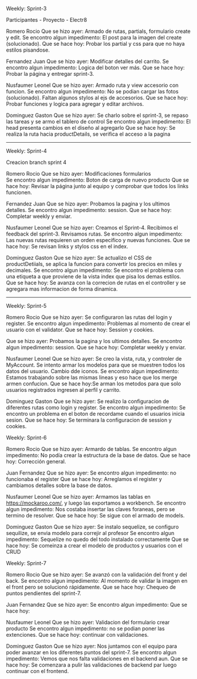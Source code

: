 Weekly: Sprint-3

Participantes - Proyecto - Electr8

Romero Rocio
Que se hizo ayer: Armado de rutas, partials, formulario create y edit.
Se encontro algun impedimento: El post para la imagen del create (solucionado).
Que se hace hoy: Probar los partial y css para que no haya estilos pisandose.

Fernandez Juan
Que se hizo ayer: Modificar detalles del carrito.
Se encontro algun impedimento: Logica del boton ver más.
Que se hace hoy: Probar la página y entregar sprint-3.

Nusfaumer Leonel
Que se hizo ayer: Armado ruta y view accesorio con funcion.
Se encontro algun impedimento: No se podian cargar las fotos (solucionado). Faltan algunos stylos al ejs de accesorios.
Que se hace hoy: Probar funciones y logica para agregar y editar archivos.

Dominguez Gaston
Que se hizo ayer: Se charlo sobre el sprint-3, se repaso las tareas y se armo el tablero de control
Se encontro algun impedimento: El head presenta cambios en el diseño al agregarlo
Que se hace hoy: Se realiza la ruta hacia productDetails, se verifica el acceso a la pagina

---

Weekly: Sprint-4

Creacion branch sprint 4

Romero Rocio
Que se hizo ayer: Modificaciones formularios  
Se encontro algun impedimento: Boton de carga de nuevo producto
Que se hace hoy: Revisar la página junto al equipo y comprobar que todos los links funcionen.

Fernandez Juan
Que se hizo ayer: Probamos la pagina y los ultimos detalles.
Se encontro algun impedimento: session.
Que se hace hoy: Completar weekly y enviar.

Nusfaumer Leonel
Que se hizo ayer: Creamos el Sprint-4. Recibimos el feedback del sprint-3. Revisamos rutas.
Se encontro algun impedimento: Las nuevas rutas requieren un orden especifico y nuevas funciones.
Que se hace hoy: Se revisan links y stylos css en el index.

Dominguez Gaston
Que se hizo ayer: Se actualizo el CSS de productDetiials, se aplica la funcion para convertir los precios en miles y decimales.
Se encontro algun impedimento: Se encontro el problema con una etiqueta a que proviene de la vista index que pisa los demas estilos.
Que se hace hoy: Se avanza con la correcion de rutas en el controller y se agregara mas informacion de forma dinamica.

---

Weekly: Sprint-5

Romero Rocio
Que se hizo ayer: Se configuraron las rutas del login y register.
Se encontro algun impedimento: Problemas al momento de crear el usuario con el validator.
Que se hace hoy: Session y cookies.

Que se hizo ayer: Probamos la pagina y los ultimos detalles.
Se encontro algun impedimento: session.
Que se hace hoy: Completar weekly y enviar.

Nusfaumer Leonel
Que se hizo ayer: Se creo la vista, ruta, y controler de MyAccount. Se intento armar los modelos para que se muestren todos los datos del usuario. Cambio dde iconos.
Se encontro algun impedimento: Estamos trabajando sobre las mismas lineas y eso hace que los merge armen confucion.
Que se hace hoy:Se arman los metodos para que solo usuarios registrados ingresen al perfil y carrito.

Dominguez Gaston
Que se hizo ayer: Se realizo la configuracion de diferentes rutas como login y register.
Se encontro algun impedimento: Se encontro un problema en el boton de recordame cuando el usuarios inicia sesion.
Que se hace hoy: Se terminara la configuracion de session y cookies.

Weekly: Sprint-6

Romero Rocio
Que se hizo ayer: Armardo de tablas.
Se encontro algun impedimento: No podía crear la estructura de la base de datos.
Que se hace hoy: Corrección general.

Juan Fernandez
Que se hizo ayer:
Se encontro algun impedimento: no funcionaba el register
Que se hace hoy: Arreglamos el register y cambiamos detalles sobre la base de datos.

Nusfaumer Leonel
Que se hizo ayer: Armamos las tablas en https://mockaroo.com/, y luego las exportamos a workbench. 
Se encontro algun impedimento: Nos costaba insertar las claves foraneas, pero se termino de resolver.
Que se hace hoy: Se sigue con el armado de models.

Dominguez Gaston
Que se hizo ayer: Se instalo sequelize, se configuro sequilize, se envia modelo para correjir al profesor
Se encontro algun impedimento: Sequelize no quedo del todo instalado correctamente
Que se hace hoy: Se comeinza a crear el modelo de productos y usuarios con el CRUD


Weekly: Sprint-7

Romero Rocio
Que se hizo ayer: Se avanzó con la validación del front y del back.
Se encontro algun impedimento: Al momento de validar la imagen en el front pero se solucionó rápidamente.
Que se hace hoy: Chequeo de puntos pendientes del sprint-7.

Juan Fernandez
Que se hizo ayer:
Se encontro algun impedimento:
Que se hace hoy:

Nusfaumer Leonel
Que se hizo ayer:  Validacion del formulario crear producto
Se encontro algun impedimento: no se podian poner las extenciones.
Que se hace hoy: continuar con validaciones.

Dominguez Gaston
Que se hizo ayer: Nos juntamos con el equipo para poder avanzar en los diferentes puntos del sprint-7.
Se encontro algun impedimento: Vemos que nos falta validaciones en el backend aun.
Que se hace hoy: Se comenzara a pulir las validaciones de backend par luego continuar con el frontend.